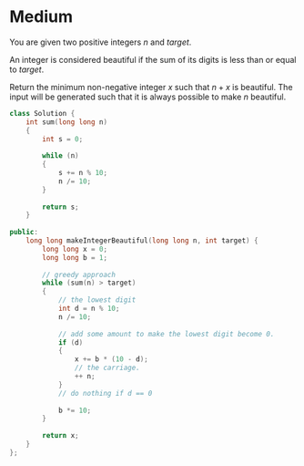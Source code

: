 # Medium

You are given two positive integers $n$ and $target$.

An integer is considered beautiful if the sum of its digits is less than or equal to $target$.

Return the minimum non-negative integer $x$ such that $n + x$ is beautiful. The input will be generated such that it is always possible to make $n$ beautiful.

```cpp
class Solution {
    int sum(long long n)
    {
        int s = 0;
        
        while (n)
        {
            s += n % 10;
            n /= 10;
        }
        
        return s;
    }
    
public:
    long long makeIntegerBeautiful(long long n, int target) {
        long long x = 0;
        long long b = 1;
        
        // greedy approach
        while (sum(n) > target)
        {
            // the lowest digit
            int d = n % 10;
            n /= 10;
            
            // add some amount to make the lowest digit become 0.
            if (d)
            {
                x += b * (10 - d);
                // the carriage.
                ++ n;
            }
            // do nothing if d == 0
                
            b *= 10;
        }
        
        return x;
    }
};
```
